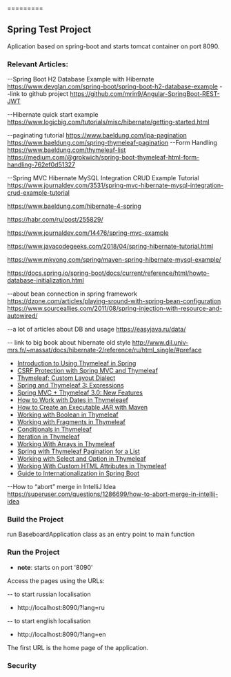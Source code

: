 =========

## Spring Test Project


Aplication based on spring-boot and starts tomcat container on port 8090.


### Relevant Articles:


--Spring Boot H2 Database Example with Hibernate
https://www.devglan.com/spring-boot/spring-boot-h2-database-example
--link to github project
https://github.com/mrin9/Angular-SpringBoot-REST-JWT

--Hibernate quick start example
https://www.logicbig.com/tutorials/misc/hibernate/getting-started.html

--paginating tutorial
https://www.baeldung.com/jpa-pagination
https://www.baeldung.com/spring-thymeleaf-pagination
--Form Handling
https://www.baeldung.com/thymeleaf-list
https://medium.com/@grokwich/spring-boot-thymeleaf-html-form-handling-762ef0d51327

--Spring MVC Hibernate MySQL Integration CRUD Example Tutorial
https://www.journaldev.com/3531/spring-mvc-hibernate-mysql-integration-crud-example-tutorial

https://www.baeldung.com/hibernate-4-spring

https://habr.com/ru/post/255829/

https://www.journaldev.com/14476/spring-mvc-example

https://www.javacodegeeks.com/2018/04/spring-hibernate-tutorial.html

https://www.mkyong.com/spring/maven-spring-hibernate-mysql-example/

https://docs.spring.io/spring-boot/docs/current/reference/html/howto-database-initialization.html

--about bean connection in spring framework
https://dzone.com/articles/playing-sround-with-spring-bean-configuration
https://www.sourceallies.com/2011/08/spring-injection-with-resource-and-autowired/

--a lot of articles about DB and usage
https://easyjava.ru/data/

-- link to big book about hibernate old style
http://www.dil.univ-mrs.fr/~massat/docs/hibernate-2/reference/ru/html_single/#preface

- [Introduction to Using Thymeleaf in Spring](http://www.baeldung.com/thymeleaf-in-spring-mvc)
- [CSRF Protection with Spring MVC and Thymeleaf](http://www.baeldung.com/csrf-thymeleaf-with-spring-security)
- [Thymeleaf: Custom Layout Dialect](http://www.baeldung.com/thymeleaf-spring-layouts)
- [Spring and Thymeleaf 3: Expressions](http://www.baeldung.com/spring-thymeleaf-3-expressions)
- [Spring MVC + Thymeleaf 3.0: New Features](http://www.baeldung.com/spring-thymeleaf-3)
- [How to Work with Dates in Thymeleaef](http://www.baeldung.com/dates-in-thymeleaf)
- [How to Create an Executable JAR with Maven](http://www.baeldung.com/executable-jar-with-maven)
- [Working with Boolean in Thymeleaf](http://www.baeldung.com/thymeleaf-boolean)
- [Working with Fragments in Thymeleaf](http://www.baeldung.com/spring-thymeleaf-fragments)
- [Conditionals in Thymeleaf](http://www.baeldung.com/spring-thymeleaf-conditionals)
- [Iteration in Thymeleaf](http://www.baeldung.com/thymeleaf-iteration)
- [Working With Arrays in Thymeleaf](http://www.baeldung.com/thymeleaf-arrays)
- [Spring with Thymeleaf Pagination for a List](http://www.baeldung.com/spring-thymeleaf-pagination)
- [Working with Select and Option in Thymeleaf](http://www.baeldung.com/thymeleaf-select-option)
- [Working With Custom HTML Attributes in Thymeleaf](https://www.baeldung.com/thymeleaf-custom-html-attributes)
- [Guide to Internationalization in Spring Boot](https://www.baeldung.com/spring-boot-internationalization)

--How to “abort” merge in IntelliJ Idea
https://superuser.com/questions/1286699/how-to-abort-merge-in-intellij-idea

### Build the Project

run BaseboardApplication class as an entry point to main function

### Run the Project
- **note**: starts on port '8090'

Access the pages using the URLs:

 -- to start russian localisation
 - http://localhost:8090/?lang=ru

 -- to start english localisation
 - http://localhost:8090/?lang=en


The first URL is the home page of the application.

### Security
